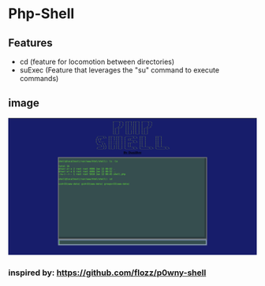 # Php-Shell

## Features

* cd (feature for locomotion between directories)
* suExec (Feature that leverages the "su" command to execute commands)

## image
![Screenshot](screen.png)

### inspired by: https://github.com/flozz/p0wny-shell
